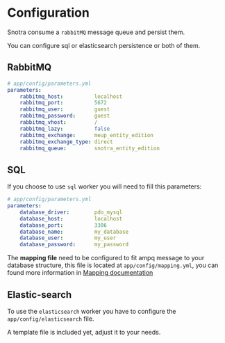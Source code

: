 # Configuration

Snotra consume a `rabbitMQ` message queue and persist them.

You can configure sql or elasticsearch persistence or both of them.

## RabbitMQ

```yaml
# app/config/parameters.yml
parameters:
    rabbitmq_host:          localhost
    rabbitmq_port:          5672
    rabbitmq_user:          guest
    rabbitmq_password:      guest
    rabbitmq_vhost:         /
    rabbitmq_lazy:          false
    rabbitmq_exchange:      meup_entity_edition
    rabbitmq_exchange_type: direct
    rabbitmq_queue:         snotra_entity_edition
```

## SQL

If you choose to use `sql` worker you will need to fill this parameters: 

```yaml
# app/config/parameters.yml
parameters:
    database_driver:        pdo_mysql
    database_host:          localhost
    database_port:          3306
    database_name:          my_database
    database_user:          my_user
    database_password:      my_password
```

The **mapping file** need to be configured to fit ampq message to your database structure, this file is located at `app/config/mapping.yml`, you can found more information in [Mapping documentation](sql/mapping.md)

## Elastic-search

To use the `elasticsearch` worker you have to configure the `app/config/elasticsearch` file.

A template file is included yet, adjust it to your needs.
